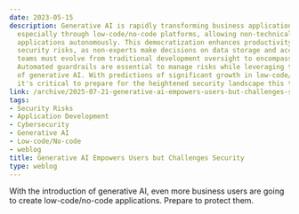 ```yaml
---
date: 2023-05-15
description: Generative AI is rapidly transforming business application development,
  especially through low-code/no-code platforms, allowing non-technical users to create
  applications autonomously. This democratization enhances productivity but escalates
  security risks, as non-experts make decisions on data storage and access. Security
  teams must evolve from traditional development oversight to encompass citizen developers.
  Automated guardrails are essential to manage risks while leveraging the capabilities
  of generative AI. With predictions of significant growth in low-code/no-code development,
  it's critical to prepare for the heightened security landscape this trend introduces.
link: /archive/2025-07-21-generative-ai-empowers-users-but-challenges-security
tags:
- Security Risks
- Application Development
- Cybersecurity
- Generative AI
- Low-code/No-code
- weblog
title: Generative AI Empowers Users but Challenges Security
type: weblog
---
```


With the introduction of generative AI, even more business users are going to create low-code/no-code applications. Prepare to protect them.
